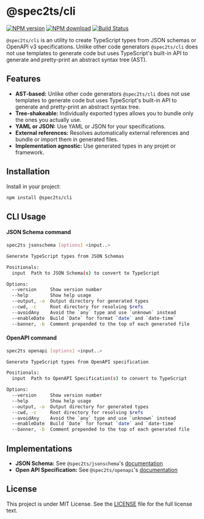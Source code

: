 # @spec2ts/cli

[![NPM version](https://img.shields.io/npm/v/@spec2ts/cli.svg?style=flat-square)](https://npmjs.org/package/@spec2ts/cli)
[![NPM download](https://img.shields.io/npm/dm/@spec2ts/cli.svg?style=flat-square)](https://npmjs.org/package/@spec2ts/cli)
[![Build Status](https://travis-ci.org/touchifyapp/spec2ts.svg?branch=master)](https://travis-ci.org/touchifyapp/spec2ts)

`@spec2ts/cli` is an utility to create TypeScript types from JSON schemas or OpenAPI v3 specifications. Unlike other code generators `@spec2ts/cli` does not use templates to generate code but uses TypeScript's built-in API to generate and pretty-print an abstract syntax tree (AST).

## Features

* **AST-based:** Unlike other code generators `@spec2ts/cli` does not use templates to generate code but uses TypeScript's built-in API to generate and pretty-print an abstract syntax tree.
* **Tree-shakeable:** Individually exported types allows you to bundle only the ones you actually use.
* **YAML or JSON:** Use YAML or JSON for your specifications.
* **External references:** Resolves automatically external references and bundle or import them in generated files.
* **Implementation agnostic:** Use generated types in any projet or framework.

## Installation

Install in your project:
```bash
npm install @spec2ts/cli
```

## CLI Usage

#### JSON Schema command

```bash
spec2ts jsonschema [options] <input..>

Generate TypeScript types from JSON Schemas

Positionals:
  input  Path to JSON Schema(s) to convert to TypeScript                [string]

Options:
  --version     Show version number                                    [boolean]
  --help        Show help usage                                        [boolean]
  --output, -o  Output directory for generated types                    [string]
  --cwd, -c     Root directory for resolving $refs                      [string]
  --avoidAny    Avoid the `any` type and use `unknown` instead         [boolean]
  --enableDate  Build `Date` for format `date` and `date-time`         [boolean]
  --banner, -b  Comment prepended to the top of each generated file     [string]
```

#### OpenAPI command

```bash
spec2ts openapi [options] <input..>

Generate TypeScript types from OpenAPI specification

Positionals:
  input  Path to OpenAPI Specification(s) to convert to TypeScript      [string]

Options:
  --version     Show version number                                    [boolean]
  --help        Show help usage                                        [boolean]
  --output, -o  Output directory for generated types                    [string]
  --cwd, -c     Root directory for resolving $refs                      [string]
  --avoidAny    Avoid the `any` type and use `unknown` instead         [boolean]
  --enableDate  Build `Date` for format `date` and `date-time`         [boolean]
  --banner, -b  Comment prepended to the top of each generated file     [string]
```

## Implementations

- **JSON Schema:** See `@spec2ts/jsonschema`'s [documentation](https://github.com/touchifyapp/spec2ts/blob/master/packages/jsonschema/README.md)
- **Open API Specification:** See `@spec2ts/openapi`'s [documentation](https://github.com/touchifyapp/spec2ts/blob/master/packages/openapi/README.md)

## License

This project is under MIT License. See the [LICENSE](LICENSE) file for the full license text.
